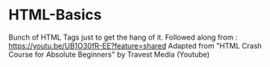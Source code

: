 # HTML-Basics
Bunch of HTML Tags just to get the hang of it.
Followed along from : https://youtu.be/UB1O30fR-EE?feature=shared
Adapted from "HTML Crash Course for Absolute Beginners" by Travest Media (Youtube)
